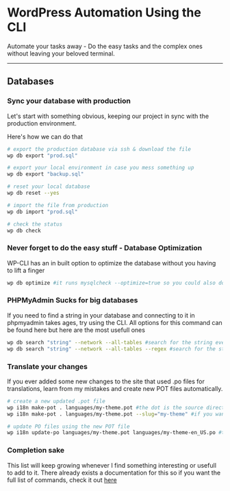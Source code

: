 # WordPress Automation Using the CLI

Automate your tasks away - Do the easy tasks and the complex ones without leaving your beloved terminal.

-----

## Databases 

### Sync your database with production

Let's start with something obvious, keeping our project in sync with the production environment.

Here's how we can do that

```bash
# export the production database via ssh & download the file
wp db export "prod.sql"

# export your local environment in case you mess something up
wp db export "backup.sql"

# reset your local database
wp db reset --yes

# import the file from production
wp db import "prod.sql"

# check the status
wp db check
```

### Never forget to do the easy stuff - Database Optimization

WP-CLI has an in built option to optimize the database without you having to lift a finger

```bash
wp db optimize #it runs mysqlcheck --optimize=true so you could also do that but it's less typing this way
```

### PHPMyAdmin Sucks for big databases

If you need to find a string in your database and connecting to it in phpmyadmin takes ages, try using the CLI.
All options for this command can be found here but here are the most usefull ones

```bash
wp db search "string" --network --all-tables #search for the string everywhere
wp db search "string" --network --all-tables --regex #search for the string everywhere even inside other strings
```

### Translate your changes

If you ever added some new changes to the site that used .po files for translations, learn from my mistakes and create new POT files automatically.

```bash
# create a new updated .pot file
wp i18n make-pot . languages/my-theme.pot #the dot is the source directory so remember to be in the right place
wp i18n make-pot . languages/my-theme.pot --slug="my-theme" #if you want to specify the slug

# update PO files using the new POT file
wp i18n update-po languages/my-theme.pot languages/my-theme-en_US.po #the first file is the source and the second is the target
```

### Completion sake

This list will keep growing whenever I find something interesting or usefull to add to it.
There already exists a documentation for this so if you want the full list of commands, check it out [here](https://developer.wordpress.org/cli/commands/)
